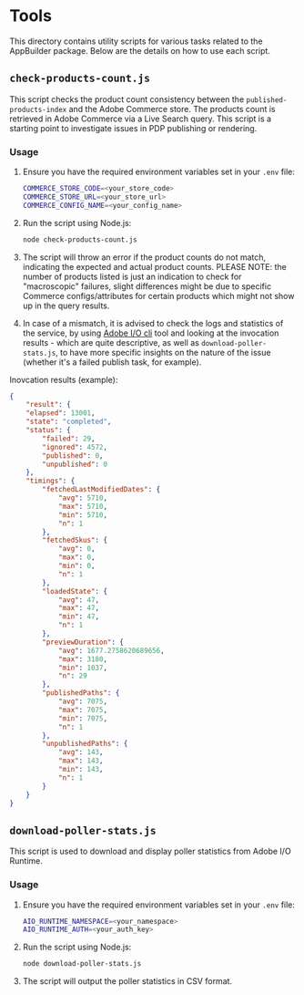 # Tools

This directory contains utility scripts for various tasks related to the AppBuilder package. Below are the details on how to use each script.

## `check-products-count.js`

This script checks the product count consistency between the `published-products-index` and the Adobe Commerce store.
The products count is retrieved in Adobe Commerce via a Live Search query.
This script is a starting point to investigate issues in PDP publishing or rendering.

### Usage

1. Ensure you have the required environment variables set in your `.env` file:
    ```bash
    COMMERCE_STORE_CODE=<your_store_code>
    COMMERCE_STORE_URL=<your_store_url>
    COMMERCE_CONFIG_NAME=<your_config_name>
    ```

2. Run the script using Node.js:
    ```bash
    node check-products-count.js
    ```

3. The script will throw an error if the product counts do not match, indicating the expected and actual product counts. PLEASE NOTE: the number of products listed is just an indication to check for "macroscopic" failures, slight differences might be due to specific Commerce configs/attributes for certain products which might not show up in the query results.
4. In case of a mismatch, it is advised to check the logs and statistics of the service, by using [Adobe I/O cli](https://developer.adobe.com/runtime/docs/guides/getting-started/activations/) tool and looking at the invocation results - which are quite descriptive, as well as `download-poller-stats.js`, to have more specific insights on the nature of the issue (whether it's a failed publish task, for example).

Inovcation results (example):

```json
{ 
    "result": {
    "elapsed": 13001,
    "state": "completed",
    "status": {
        "failed": 29,
        "ignored": 4572,
        "published": 0,
        "unpublished": 0
    },
    "timings": {
        "fetchedLastModifiedDates": {
            "avg": 5710,
            "max": 5710,
            "min": 5710,
            "n": 1
        },
        "fetchedSkus": {
            "avg": 0,
            "max": 0,
            "min": 0,
            "n": 1
        },
        "loadedState": {
            "avg": 47,
            "max": 47,
            "min": 47,
            "n": 1
        },
        "previewDuration": {
            "avg": 1677.2758620689656,
            "max": 3180,
            "min": 1037,
            "n": 29
        },
        "publishedPaths": {
            "avg": 7075,
            "max": 7075,
            "min": 7075,
            "n": 1
        },
        "unpublishedPaths": {
            "avg": 143,
            "max": 143,
            "min": 143,
            "n": 1
        }
    }
}
```

## `download-poller-stats.js`

This script is used to download and display poller statistics from Adobe I/O Runtime.

### Usage

1. Ensure you have the required environment variables set in your `.env` file:
    ```bash
    AIO_RUNTIME_NAMESPACE=<your_namespace>
    AIO_RUNTIME_AUTH=<your_auth_key>
    ```

2. Run the script using Node.js:
    ```bash
    node download-poller-stats.js
    ```

3. The script will output the poller statistics in CSV format.
